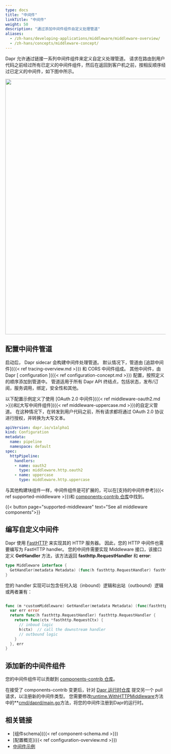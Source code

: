 ```yaml
---
type: docs
title: "中间件"
linkTitle: "中间件"
weight: 50
description: "通过添加中间件组件自定义处理管道"
aliases:
  - /zh-hans/developing-applications/middleware/middleware-overview/
  - /zh-hans/concepts/middleware-concept/
---
```


Dapr 允许通过链接一系列中间件组件来定义自定义处理管道。 请求在路由到用户代码之前经过所有已定义的中间件组件，然后在返回到客户机之前，按相反顺序经过已定义的中间件，如下图中所示。

<img src="/images/middleware.png" width=800>

## 配置中间件管道

启动后， Dapr sidecar 会构建中间件处理管道。 默认情况下，管道由 [追踪中间件]({{< ref tracing-overview.md >}}) 和 CORS 中间件组成。 其他中间件，由 Dapr [ configuration ]({{< ref configuration-concept.md >}}) 配置，按照定义的顺序添加到管道中。 管道适用于所有 Dapr API 终结点，包括状态，发布/订阅，服务调用，绑定，安全性和其他。

以下配置示例定义了使用 [OAuth 2.0 中间件]({{< ref middleware-oauth2.md >}})和[大写中间件组件]({{< ref middleware-uppercase.md >}})的自定义管道。 在这种情况下，在转发到用户代码之前，所有请求都将通过 OAuth 2.0 协议进行授权，并转换为大写文本。

```yaml
apiVersion: dapr.io/v1alpha1
kind: Configuration
metadata:
  name: pipeline
  namespace: default
spec:
  httpPipeline:
    handlers:
    - name: oauth2
      type: middleware.http.oauth2
    - name: uppercase
      type: middleware.http.uppercase
```

与其他构建块组件一样，中间件组件是可扩展的，可以在[支持的中间件参考]({{< ref supported-middleware >}})和 [components-contrib 仓库](https://github.com/dapr/components-contrib/tree/master/middleware/http)中找到。

{{< button page="supported-middleware" text="See all middleware components">}}

## 编写自定义中间件

Dapr 使用 [FastHTTP](https://github.com/valyala/fasthttp) 来实现其的 HTTP 服务器。 因此，您的 HTTP 中间件也需要编写为 FastHTTP handler。 您的中间件需要实现 Middleware 接口，该接口定义 **GetHandler** 方法，该方法返回 **fasthttp.RequestHandler** 和 **error**:

```go
type Middleware interface {
  GetHandler(metadata Metadata) (func(h fasthttp.RequestHandler) fasthttp.RequestHandler, error)
}
```

您的 handler 实现可以包含任何入站（inbound）逻辑和出站（outbound）逻辑或两者兼有：

```go

func (m *customMiddleware) GetHandler(metadata Metadata) (func(fasthttp.RequestHandler) fasthttp.RequestHandler, error) {
  var err error
  return func(h fasthttp.RequestHandler) fasthttp.RequestHandler {
    return func(ctx *fasthttp.RequestCtx) {
      // inboud logic
      h(ctx)  // call the downstream handler
      // outbound logic
    }
  }, err
}
```

## 添加新的中间件组件

您的中间件组件可以贡献到 [components-contrib 仓库](https://github.com/dapr/components-contrib/tree/master/middleware)。

在接受了 components-contrib 变更后，针对 [Dapr 运行时仓库](https://github.com/dapr/dapr) 提交另一个 pull 请求，以注册新的中间件类型。 您需要修改[runtime.WithHTTPMiddleware](https://github.com/dapr/dapr/blob/f4d50b1369e416a8f7b93e3e226c4360307d1313/cmd/daprd/main.go#L394-L424)</strong>方法中的**[cmd/daprd/main.go](https://github.com/dapr/dapr/blob/master/cmd/daprd/main.go)方法，将您的中间件注册到Dapr的运行时。

## 相关链接

* [组件schema]({{< ref component-schema.md >}})
* [配置概览]({{< ref configuration-overview.md >}})
* [中间件示例](https://github.com/dapr/samples/tree/master/middleware-oauth-google)
